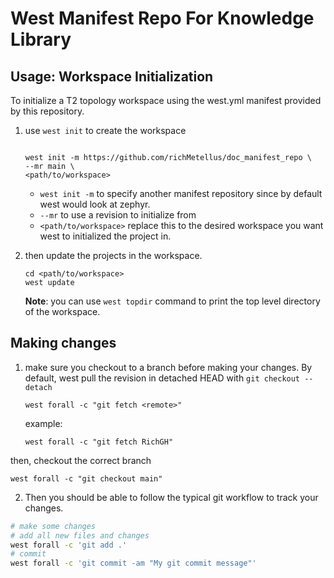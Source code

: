 
# West Manifest Repo For Knowledge Library

## Usage: Workspace Initialization

To initialize a T2 topology workspace using the west.yml manifest provided by this repository.

1. use `west init` to create the workspace

   ```console
   
   west init -m https://github.com/richMetellus/doc_manifest_repo \
   --mr main \
   <path/to/workspace>
   ```

   - `west init -m` to specify another manifest repository since by default west would look at zephyr.
   - `--mr` to use a revision to initialize from
   - `<path/to/workspace>` replace this to the desired workspace you want west to initialized the project in.

2. then update the projects in the workspace.

   ```console
   cd <path/to/workspace>
   west update 
   ```

   **Note**: you can use `west topdir` command to print the top level directory
   of the workspace.

## Making changes

1. make sure you checkout to a branch before making your changes. By default,
   west pull the revision in detached HEAD with  ``git checkout --detach``

   ```console
   west forall -c "git fetch <remote>"
   ```

   example:

   ```console
   west forall -c "git fetch RichGH"
   ```

  then, checkout the correct branch

  ```console
  west forall -c "git checkout main"
  ```

2. Then you should be able to follow the typical git workflow to track your changes.

```bash
# make some changes
# add all new files and changes
west forall -c 'git add .'
# commit
west forall -c 'git commit -am "My git commit message"'
```